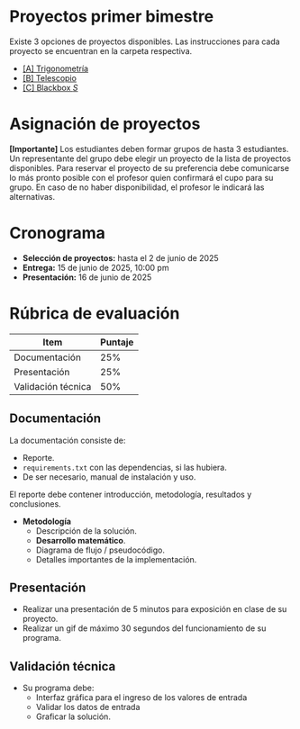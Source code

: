 # Proyectos primer bimestre
Existe 3 opciones de proyectos disponibles. 
Las instrucciones para cada proyecto se encuentran en la carpeta respectiva.

* [[A] Trigonometría](<[A] Trigonometría/[A] trigonometría.md>)
* [[B] Telescopio](<[B] Telescopio/readme.md>)
* [[C] Blackbox *S*](<[C] Blackbox S/readme.md>)

# Asignación de proyectos
**[Importante]** Los estudiantes deben formar grupos de hasta 3 estudiantes.
Un representante del grupo debe elegir un proyecto de la lista de proyectos disponibles.
Para reservar el proyecto de su preferencia debe comunicarse lo más pronto posible con el profesor quien confirmará el cupo para su grupo. 
En caso de no haber disponibilidad, el profesor le indicará las alternativas.

# Cronograma
* **Selección de proyectos:** hasta el 2 de junio de 2025
* **Entrega:** 15 de junio de 2025, 10:00 pm
* **Presentación:** 16 de junio de 2025


# Rúbrica de evaluación

| Item | Puntaje |
| --- | --- |
| Documentación         | 25% |
| Presentación          | 25% |
| Validación técnica    | 50% |

## Documentación
La documentación consiste de:
* Reporte.
* ``requirements.txt`` con las dependencias, si las hubiera.
* De ser necesario, manual de instalación y uso.

El reporte debe contener introducción, metodología, resultados y conclusiones.
* **Metodología** 
    * Descripción de la solución.
    * **Desarrollo matemático**.
    * Diagrama de flujo / pseudocódigo.
    * Detalles importantes de la implementación.


## Presentación
* Realizar una presentación de 5 minutos para exposición en clase de su proyecto.
* Realizar un gif de máximo 30 segundos del funcionamiento de su programa.


## Validación técnica
* Su programa debe:
    * Interfaz gráfica para el ingreso de los valores de entrada
    * Validar los datos de entrada
    * Graficar la solución.